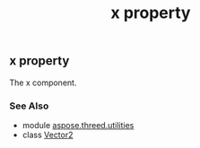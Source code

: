 ﻿---
title: x property
second_title: Aspose.3D for Python via .NET API References
description: 
type: docs
weight: 110
url: /python-net/aspose.threed.utilities/vector2/x/
is_root: false
---

## x property


The x component.

### See Also
* module [aspose.threed.utilities](../../)
* class [Vector2](/3d/python-net/aspose.threed.utilities/vector2)
